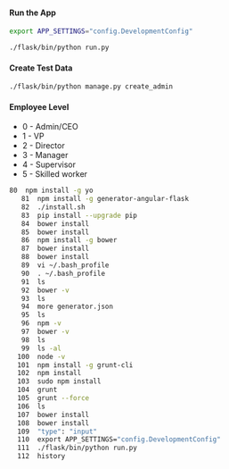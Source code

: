 #### Run the App
```sh
export APP_SETTINGS="config.DevelopmentConfig"

./flask/bin/python run.py 
```

#### Create Test Data

```sh
./flask/bin/python manage.py create_admin
```

#### Employee Level

* 0 - Admin/CEO
* 1 - VP
* 2 - Director
* 3 - Manager
* 4 - Supervisor
* 5 - Skilled worker

```sh
80  npm install -g yo
   81  npm install -g generator-angular-flask
   82  ./install.sh
   83  pip install --upgrade pip
   84  bower install
   85  bower install
   86  npm install -g bower
   87  bower install
   88  bower install
   89  vi ~/.bash_profile 
   90  . ~/.bash_profile 
   91  ls
   92  bower -v
   93  ls
   94  more generator.json 
   95  ls
   96  npm -v
   97  bower -v
   98  ls
   99  ls -al
  100  node -v
  101  npm install -g grunt-cli
  102  npm install
  103  sudo npm install
  104  grunt
  105  grunt --force
  106  ls
  107  bower install
  108  bower install
  109  "type": "input"
  110  export APP_SETTINGS="config.DevelopmentConfig"
  111  ./flask/bin/python run.py
  112  history
```